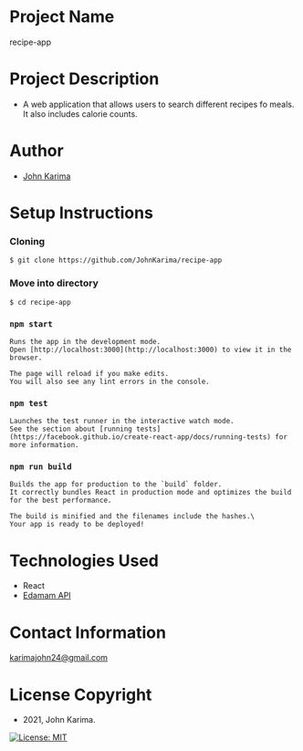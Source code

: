 # Project Name 
recipe-app

# Project Description 
- A web application that allows users to search different recipes fo meals. It also includes calorie counts.

# Author 
- [John Karima](https://github.com/JohnKarima)

# Setup Instructions 

### Cloning
```
$ git clone https://github.com/JohnKarima/recipe-app
```
### Move into directory
```
$ cd recipe-app
```
### `npm start`
```
Runs the app in the development mode.
Open [http://localhost:3000](http://localhost:3000) to view it in the browser.

The page will reload if you make edits.
You will also see any lint errors in the console.
```
### `npm test`
```
Launches the test runner in the interactive watch mode.
See the section about [running tests](https://facebook.github.io/create-react-app/docs/running-tests) for more information.
```

### `npm run build`
```
Builds the app for production to the `build` folder.
It correctly bundles React in production mode and optimizes the build for the best performance.

The build is minified and the filenames include the hashes.\
Your app is ready to be deployed!
```

# Technologies Used
- React
- [Edamam API](https://developer.edamam.com)


# Contact Information
karimajohn24@gmail.com

# License Copyright 
- 2021, John Karima.

[![License: MIT](https://img.shields.io/badge/License-MIT-green.svg)](https://opensource.org/licenses/MIT)